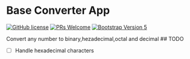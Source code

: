 # Base Converter App

[![GitHub license](https://img.shields.io/github/license/Naereen/StrapDown.js.svg)](https://github.com/GabrielCrackPro/base-converter-app/master/LICENSE)
[![PRs Welcome](https://img.shields.io/badge/PRs-welcome-brightgreen.svg?style=flat-square)](https://github.com/GabrielCrackPro/base-converter-app/pulls)
[![Bootstrap Version 5](https://img.shields.io/badge/Bootstrap-5.0-blueviolet?style=flat-square&logo=bootstrap)](https://getbootstrap.com/docs/versions/)

Convert any number to binary,hezadecimal,octal and decimal
## TODO

- [ ] Handle hexadecimal characters
